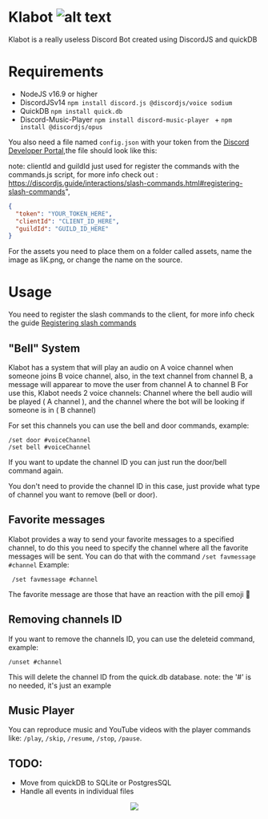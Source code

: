 # Klabot ![alt text](https://i.imgur.com/cbEmj2G.png)

Klabot is a really useless Discord Bot created using DiscordJS and quickDB

# Requirements

- NodeJS v16.9 or higher
- DiscordJSv14 `npm install discord.js @discordjs/voice sodium`
- QuickDB `npm install quick.db`
- Discord-Music-Player `npm install discord-music-player ` + `npm install @discordjs/opus`

You also need a file named `config.json` with your token from the [Discord Developer Portal](https://discordjs.guide/preparations/setting-up-a-bot-application.html#creating-your-bot),the file should look like this:

note: clientId and guildId just used for register the commands with the commands.js script, for more info check out : https://discordjs.guide/interactions/slash-commands.html#registering-slash-commands",

```json
{
  "token": "YOUR_TOKEN_HERE",
  "clientId": "CLIENT_ID_HERE",
  "guildId": "GUILD_ID_HERE"
}
```

For the assets you need to place them on a folder called assets, name the image as liK.png, or change the name on the source.

# Usage

You need to register the slash commands to the client, for more info check the guide [Registering slash commands](https://discordjs.guide/interactions/registering-slash-commands.html#guild-commands)

## "Bell" System

Klabot has a system that will play an audio on A voice channel when someone joins B voice channel, also, in the text channel from channel B, a message will apparear to move the user from channel A to channel B
For use this, Klabot needs 2 voice channels: Channel where the bell audio will be played ( A channel ),
and the channel where the bot will be looking if someone is in ( B channel)

For set this channels you can use the bell and door commands, example:

```
/set door #voiceChannel
/set bell #voiceChannel

```

If you want to update the channel ID you can just run the door/bell command again.

You don't need to provide the channel ID in this case, just provide what type of channel you want to remove (bell or door).

## Favorite messages

Klabot provides a way to send your favorite messages to a specified channel, to do this you need to specify the channel where all the favorite messages will be sent.
You can do that with the command `/set favmessage #channel`
Example:

```
 /set favmessage #channel
```

The favorite message are those that have an reaction with the pill emoji :pill:

## Removing channels ID

If you want to remove the channels ID, you can use the deleteid command, example:

```
/unset #channel
```

This will delete the channel ID from the quick.db database.
note: the '#' is no needed, it's just an example

## Music Player

You can reproduce music and YouTube videos with the player commands like: `/play`, `/skip`, `/resume`, `/stop`, `/pause`.

## TODO:

- Move from quickDB to SQLite or PostgresSQL
- Handle all events in individual files

 <p align=center>
 <img src="https://i.imgur.com/b6aCKA2.png"/>
 </p>
